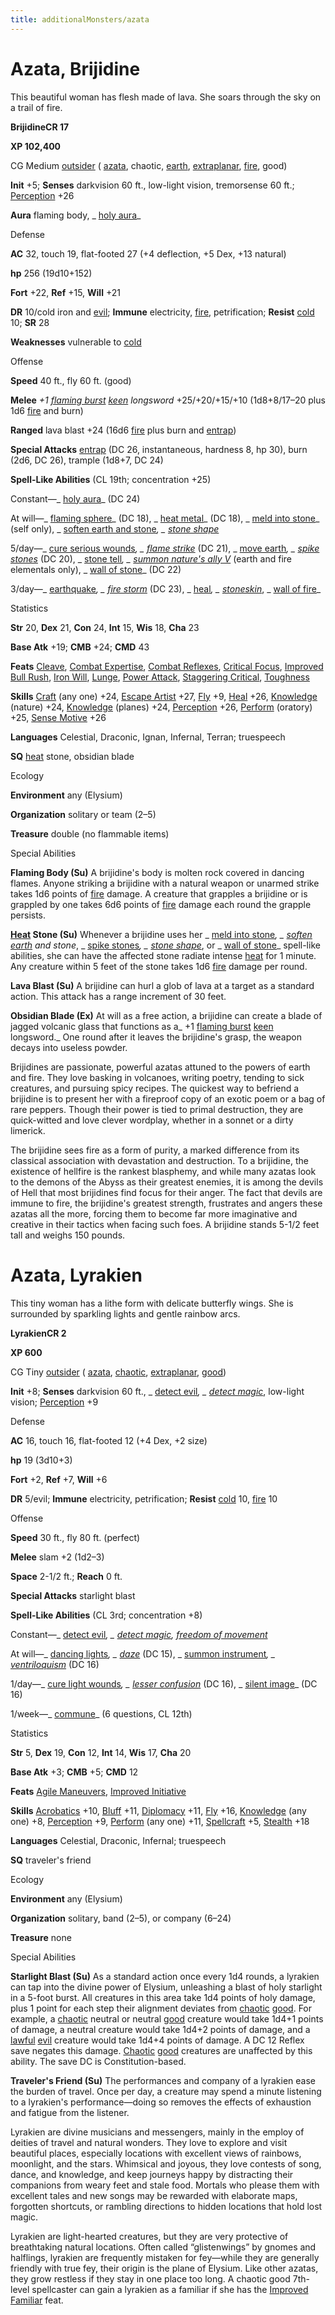 ```yaml
---
title: additionalMonsters/azata
---
```

# Azata, Brijidine

This beautiful woman has flesh made of lava. She soars through the sky on a trail of fire.

**BrijidineCR 17**

**XP 102,400**

CG Medium [outsider](monsters/creatureTypes.md#_outsider) ( [azata](monsters/creatureTypes.md#_azata-subtype), chaotic, [earth](monsters/creatureTypes.md#_earth-subtype), [extraplanar](monsters/creatureTypes.md#_extraplanar-subtype), [fire](monsters/creatureTypes.md#_fire-subtype), good)

**Init** +5; **Senses** darkvision 60 ft., low-light vision, tremorsense 60 ft.; [Perception](additionalMonsters/../skills/perception.md#_perception) +26

**Aura** flaming body, _ [holy aura](additionalMonsters/../spells/holyAura.md#_holy-aura)_

Defense

**AC** 32, touch 19, flat-footed 27 (+4 deflection, +5 Dex, +13 natural)

**hp** 256 (19d10+152)

**Fort** +22, **Ref** +15, **Will** +21

**DR** 10/cold iron and [evil](monsters/creatureTypes.md#_evil-subtype); **Immune** electricity, [fire](monsters/creatureTypes.md#_fire-subtype), petrification; **Resist** [cold](monsters/creatureTypes.md#_cold-subtype) 10; **SR** 28

**Weaknesses** vulnerable to [cold](monsters/creatureTypes.md#_cold-subtype)

Offense

**Speed** 40 ft., fly 60 ft. (good)

**Melee** _+1 [flaming burst](additionalMonsters/../magicItems/weapons.md#_weapons-flaming-burst) [keen](additionalMonsters/../magicItems/weapons.md#_weapons-keen) longsword_ +25/+20/+15/+10 (1d8+8/17–20 plus 1d6 [fire](monsters/creatureTypes.md#_fire-subtype) and burn)

**Ranged** lava blast +24 (16d6 [fire](monsters/creatureTypes.md#_fire-subtype) plus burn and [entrap](monsters/universalMonsterRules.md#_entrap-(ex-or-su)))

**Special Attacks** [entrap](monsters/universalMonsterRules.md#_entrap-(ex-or-su)) (DC 26, instantaneous, hardness 8, hp 30), burn (2d6, DC 26), trample (1d8+7, DC 24)

**Spell-Like Abilities** (CL 19th; concentration +25)

Constant—_ [holy aura](additionalMonsters/../spells/holyAura.md#_holy-aura)_ (DC 24)

At will—_ [flaming sphere](additionalMonsters/../spells/flamingSphere.md#_flaming-sphere)_ (DC 18), _ [heat metal](additionalMonsters/../spells/heatMetal.md#_heat-metal)_ (DC 18), _ [meld into stone](additionalMonsters/../spells/meldIntoStone.md#_meld-into-stone)_ (self only), _ [soften earth and stone](additionalMonsters/../spells/softenEarthAndStone.md#_soften-earth-and-stone)_, _ [stone shape](additionalMonsters/../spells/stoneShape.md#_stone-shape)_

5/day—_ [cure serious wounds](additionalMonsters/../spells/cureSeriousWounds.md#_cure-serious-wounds)_, _ [flame strike](additionalMonsters/../spells/flameStrike.md#_flame-strike)_ (DC 21), _ [move earth](additionalMonsters/../spells/moveEarth.md#_move-earth)_, _ [spike stones](additionalMonsters/../spells/spikeStones.md#_spike-stones)_ (DC 20), _ [stone tell](additionalMonsters/../spells/stoneTell.md#_stone-tell)_, _ [summon nature's ally V](additionalMonsters/../spells/summonNatureSAlly.md#_summon-nature-s-ally-v)_ (earth and fire elementals only), _ [wall of stone](additionalMonsters/../spells/wallOfStone.md#_wall-of-stone)_ (DC 22)

3/day—_ [earthquake](additionalMonsters/../spells/earthquake.md#_earthquake)_, _ [fire storm](additionalMonsters/../spells/fireStorm.md#_fire-storm)_ (DC 23), _ [heal](additionalMonsters/../spells/heal.md#_heal)_, _ [stoneskin](additionalMonsters/../spells/stoneskin.md#_stoneskin)_, _ [wall of fire](additionalMonsters/../spells/wallOfFire.md#_wall-of-fire)_

Statistics

**Str** 20, **Dex** 21, **Con** 24, **Int** 15, **Wis** 18, **Cha** 23

**Base Atk** +19; **CMB** +24; **CMD** 43

**Feats** [Cleave](additionalMonsters/../feats.md#_cleave), [Combat Expertise](additionalMonsters/../feats.md#_combat-expertise), [Combat Reflexes](additionalMonsters/../feats.md#_combat-reflexes), [Critical Focus](additionalMonsters/../feats.md#_critical-focus), [Improved Bull Rush](additionalMonsters/../feats.md#_improved-bull-rush), [Iron Will](additionalMonsters/../feats.md#_iron-will), [Lunge](additionalMonsters/../feats.md#_lunge), [Power Attack](additionalMonsters/../feats.md#_power-attack), [Staggering Critical](additionalMonsters/../feats.md#_staggering-critical), [Toughness](additionalMonsters/../feats.md#_toughness)

**Skills** [Craft](additionalMonsters/../skills/craft.md#_craft) (any one) +24, [Escape Artist](additionalMonsters/../skills/escapeArtist.md#_escape-artist) +27, [Fly](additionalMonsters/../skills/fly.md#_fly) +9, [Heal](additionalMonsters/../skills/heal.md#_heal) +26, [Knowledge](additionalMonsters/../skills/knowledge.md#_knowledge) (nature) +24, [Knowledge](additionalMonsters/../skills/knowledge.md#_knowledge) (planes) +24, [Perception](additionalMonsters/../skills/perception.md#_perception) +26, [Perform](additionalMonsters/../skills/perform.md#_perform) (oratory) +25, [Sense Motive](additionalMonsters/../skills/senseMotive.md#_sense-motive) +26

**Languages** Celestial, Draconic, Ignan, Infernal, Terran; truespeech

**SQ** [heat](monsters/universalMonsterRules.md#_heat) stone, obsidian blade

Ecology

**Environment** any (Elysium)

**Organization** solitary or team (2–5)

**Treasure** double (no flammable items)

Special Abilities

**Flaming Body (Su)** A brijidine's body is molten rock covered in dancing flames. Anyone striking a brijidine with a natural weapon or unarmed strike takes 1d6 points of [fire](monsters/creatureTypes.md#_fire-subtype) damage. A creature that grapples a brijidine or is grappled by one takes 6d6 points of [fire](monsters/creatureTypes.md#_fire-subtype) damage each round the grapple persists.

**[Heat](monsters/universalMonsterRules.md#_heat) Stone (Su)** Whenever a brijidine uses her _ [meld into stone](additionalMonsters/../spells/meldIntoStone.md#_meld-into-stone)_, _ [soften](additionalMonsters/../spells/softenEarthAndStone.md#_soften-earth-and-stone) [earth](monsters/creatureTypes.md#_earth-subtype) and stone_, _ [spike stones](additionalMonsters/../spells/spikeStones.md#_spike-stones)_, _ [stone shape](additionalMonsters/../spells/stoneShape.md#_stone-shape)_, or _ [wall of stone](additionalMonsters/../spells/wallOfStone.md#_wall-of-stone)_ spell-like abilities, she can have the affected stone radiate intense [heat](monsters/universalMonsterRules.md#_heat) for 1 minute. Any creature within 5 feet of the stone takes 1d6 [fire](monsters/creatureTypes.md#_fire-subtype) damage per round.

**Lava Blast (Su)** A brijidine can hurl a glob of lava at a target as a standard action. This attack has a range increment of 30 feet.

**Obsidian Blade (Ex)** At will as a free action, a brijidine can create a blade of jagged volcanic glass that functions as a_ +1 [flaming burst](additionalMonsters/../magicItems/weapons.md#_weapons-flaming-burst) [keen](additionalMonsters/../magicItems/weapons.md#_weapons-keen) longsword._ One round after it leaves the brijidine's grasp, the weapon decays into useless powder.

Brijidines are passionate, powerful azatas attuned to the powers of earth and fire. They love basking in volcanoes, writing poetry, tending to sick creatures, and pursuing spicy recipes. The quickest way to befriend a brijidine is to present her with a fireproof copy of an exotic poem or a bag of rare peppers. Though their power is tied to primal destruction, they are quick-witted and love clever wordplay, whether in a sonnet or a dirty limerick.

The brijidine sees fire as a form of purity, a marked difference from its classical association with devastation and destruction. To a brijidine, the existence of hellfire is the rankest blasphemy, and while many azatas look to the demons of the Abyss as their greatest enemies, it is among the devils of Hell that most brijidines find focus for their anger. The fact that devils are immune to fire, the brijidine's greatest strength, frustrates and angers these azatas all the more, forcing them to become far more imaginative and creative in their tactics when facing such foes. A brijidine stands 5-1/2 feet tall and weighs 150 pounds.

# Azata, Lyrakien

This tiny woman has a lithe form with delicate butterfly wings. She is surrounded by sparkling lights and gentle rainbow arcs.

**LyrakienCR 2**

**XP 600**

CG Tiny [outsider](monsters/creatureTypes.md#_outsider) ( [azata](monsters/creatureTypes.md#_azata-subtype), [chaotic](monsters/creatureTypes.md#_chaotic-subtype), [extraplanar](monsters/creatureTypes.md#_extraplanar-subtype), [good](monsters/creatureTypes.md#_good-subtype))

**Init** +8; **Senses** darkvision 60 ft., _ [detect evil](additionalMonsters/../spells/detectEvil.md#_detect-evil)_, _ [detect magic](additionalMonsters/../spells/detectMagic.md#_detect-magic)_, low-light vision; [Perception](additionalMonsters/../skills/perception.md#_perception) +9

Defense

**AC** 16, touch 16, flat-footed 12 (+4 Dex, +2 size)

**hp** 19 (3d10+3)

**Fort** +2, **Ref** +7, **Will** +6

**DR** 5/evil; **Immune** electricity, petrification; **Resist** [cold](monsters/creatureTypes.md#_cold-subtype) 10, [fire](monsters/creatureTypes.md#_fire-subtype) 10

Offense

**Speed** 30 ft., fly 80 ft. (perfect)

**Melee** slam +2 (1d2–3)

**Space** 2-1/2 ft.; **Reach** 0 ft.

**Special Attacks** starlight blast

**Spell-Like Abilities** (CL 3rd; concentration +8)

Constant—_ [detect evil](additionalMonsters/../spells/detectEvil.md#_detect-evil)_, _ [detect magic](additionalMonsters/../spells/detectMagic.md#_detect-magic), [freedom of movement](additionalMonsters/../spells/freedomOfMovement.md#_freedom-of-movement)_

At will—_ [dancing lights](additionalMonsters/../spells/dancingLights.md#_dancing-lights)_, _ [daze](additionalMonsters/../spells/daze.md#_daze)_ (DC 15), _ [summon instrument](additionalMonsters/../spells/summonInstrument.md#_summon-instrument)_, _ [ventriloquism](additionalMonsters/../spells/ventriloquism.md#_ventriloquism)_ (DC 16)

1/day—_ [cure light wounds](additionalMonsters/../spells/cureLightWounds.md#_cure-light-wounds)_, _ [lesser confusion](additionalMonsters/../spells/confusion.md#_confusion-lesser)_ (DC 16), _ [silent image](additionalMonsters/../spells/silentImage.md#_silent-image)_ (DC 16)

1/week—_ [commune](additionalMonsters/../spells/commune.md#_commune)_ (6 questions, CL 12th)

Statistics

**Str** 5, **Dex** 19, **Con** 12, **Int** 14, **Wis** 17, **Cha** 20

**Base Atk** +3; **CMB** +5; **CMD** 12

**Feats** [Agile Maneuvers](additionalMonsters/../feats.md#_agile-maneuvers), [Improved Initiative](additionalMonsters/../feats.md#_improved-initiative)

**Skills** [Acrobatics](additionalMonsters/../skills/acrobatics.md#_acrobatics) +10, [Bluff](additionalMonsters/../skills/bluff.md#_bluff) +11, [Diplomacy](additionalMonsters/../skills/diplomacy.md#_diplomacy) +11, [Fly](additionalMonsters/../skills/fly.md#_fly) +16, [Knowledge](additionalMonsters/../skills/knowledge.md#_knowledge) (any one) +8, [Perception](additionalMonsters/../skills/perception.md#_perception) +9, [Perform](additionalMonsters/../skills/perform.md#_perform) (any one) +11, [Spellcraft](additionalMonsters/../skills/spellcraft.md#_spellcraft) +5, [Stealth](additionalMonsters/../skills/stealth.md#_stealth) +18

**Languages** Celestial, Draconic, Infernal; truespeech

**SQ** traveler's friend

Ecology

**Environment** any (Elysium)

**Organization** solitary, band (2–5), or company (6–24)

**Treasure** none

Special Abilities

**Starlight Blast (Su)** As a standard action once every 1d4 rounds, a lyrakien can tap into the divine power of Elysium, unleashing a blast of holy starlight in a 5-foot burst. All creatures in this area take 1d4 points of holy damage, plus 1 point for each step their alignment deviates from [chaotic](monsters/creatureTypes.md#_chaotic-subtype) [good](monsters/creatureTypes.md#_good-subtype). For example, a [chaotic](monsters/creatureTypes.md#_chaotic-subtype) neutral or neutral [good](monsters/creatureTypes.md#_good-subtype) creature would take 1d4+1 points of damage, a neutral creature would take 1d4+2 points of damage, and a [lawful](monsters/creatureTypes.md#_lawful-subtype) [evil](monsters/creatureTypes.md#_evil-subtype) creature would take 1d4+4 points of damage. A DC 12 Reflex save negates this damage. [Chaotic](monsters/creatureTypes.md#_chaotic-subtype) [good](monsters/creatureTypes.md#_good-subtype) creatures are unaffected by this ability. The save DC is Constitution-based.

**Traveler's Friend (Su)** The performances and company of a lyrakien ease the burden of travel. Once per day, a creature may spend a minute listening to a lyrakien's performance—doing so removes the effects of exhaustion and fatigue from the listener.

Lyrakien are divine musicians and messengers, mainly in the employ of deities of travel and natural wonders. They love to explore and visit beautiful places, especially locations with excellent views of rainbows, moonlight, and the stars. Whimsical and joyous, they love contests of song, dance, and knowledge, and keep journeys happy by distracting their companions from weary feet and stale food. Mortals who please them with excellent tales and new songs may be rewarded with elaborate maps, forgotten shortcuts, or rambling directions to hidden locations that hold lost magic.

Lyrakien are light-hearted creatures, but they are very protective of breathtaking natural locations. Often called “glistenwings” by gnomes and halflings, lyrakien are frequently mistaken for fey—while they are generally friendly with true fey, their origin is the plane of Elysium. Like other azatas, they grow restless if they stay in one place too long. A chaotic good 7th-level spellcaster can gain a lyrakien as a familiar if she has the [Improved Familiar](additionalMonsters/../feats.md#_improved-familiar) feat.

